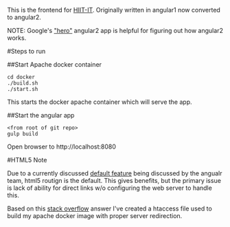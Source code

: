 This is the frontend for [HIIT-IT](https://github.com/jimbasilio/hiit). Originally written in angular1 now converted to angular2.

NOTE: Google's ["hero"](http://plnkr.co/edit/?p=preview) angular2 app is helpful for figuring out how angular2 works.

#Steps to run

##Start Apache docker container

    cd docker
    ./build.sh
    ./start.sh

This starts the docker apache container which will serve the app.

##Start the angular app

    <from root of git repo>
    gulp build
    
Open browser to http://localhost:8080

#HTML5 Note

Due to a currently discussed [default feature](https://github.com/angular/angular/issues/4735) being discussed by the angualr team, html5 routign is the default. This gives benefits, but the primary issue is lack of ability for direct links w/o configuring the web server to handle this.

Based on this [stack overflow](http://stackoverflow.com/questions/22739455/htaccess-redirect-for-angular-routes) answer I've created a htaccess file used to build my apache docker image with proper server redirection.


